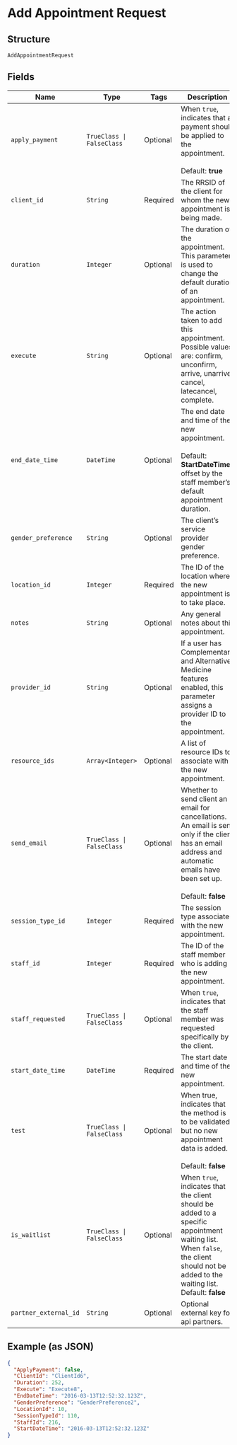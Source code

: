 
# Add Appointment Request

## Structure

`AddAppointmentRequest`

## Fields

| Name | Type | Tags | Description |
|  --- | --- | --- | --- |
| `apply_payment` | `TrueClass \| FalseClass` | Optional | When `true`, indicates that a payment should be applied to the appointment.<br><br />Default: **true** |
| `client_id` | `String` | Required | The RRSID of the client for whom the new appointment is being made. |
| `duration` | `Integer` | Optional | The duration of the appointment. This parameter is used to change the default duration of an appointment. |
| `execute` | `String` | Optional | The action taken to add this appointment. Possible values are: confirm, unconfirm, arrive, unarrive, cancel, latecancel, complete. |
| `end_date_time` | `DateTime` | Optional | The end date and time of the new appointment. <br /><br>Default: **StartDateTime**, offset by the staff member’s default appointment duration. |
| `gender_preference` | `String` | Optional | The client’s service provider gender preference. |
| `location_id` | `Integer` | Required | The ID of the location where the new appointment is to take place. |
| `notes` | `String` | Optional | Any general notes about this appointment. |
| `provider_id` | `String` | Optional | If a user has Complementary and Alternative Medicine features enabled, this parameter assigns a provider ID to the appointment. |
| `resource_ids` | `Array<Integer>` | Optional | A list of resource IDs to associate with the new appointment. |
| `send_email` | `TrueClass \| FalseClass` | Optional | Whether to send client an email for cancellations. An email is sent only if the client has an email address and automatic emails have been set up.<br><br />Default: **false** |
| `session_type_id` | `Integer` | Required | The session type associated with the new appointment. |
| `staff_id` | `Integer` | Required | The ID of the staff member who is adding the new appointment. |
| `staff_requested` | `TrueClass \| FalseClass` | Optional | When `true`, indicates that the staff member was requested specifically by the client. |
| `start_date_time` | `DateTime` | Required | The start date and time of the new appointment. |
| `test` | `TrueClass \| FalseClass` | Optional | When true, indicates that the method is to be validated, but no new appointment data is added.<br><br />Default: **false** |
| `is_waitlist` | `TrueClass \| FalseClass` | Optional | When `true`, indicates that the client should be added to a specific appointment waiting list.<br>When `false`, the client should not be added to the waiting list.<br>Default: **false** |
| `partner_external_id` | `String` | Optional | Optional external key for api partners. |

## Example (as JSON)

```json
{
  "ApplyPayment": false,
  "ClientId": "ClientId6",
  "Duration": 252,
  "Execute": "Execute8",
  "EndDateTime": "2016-03-13T12:52:32.123Z",
  "GenderPreference": "GenderPreference2",
  "LocationId": 10,
  "SessionTypeId": 110,
  "StaffId": 216,
  "StartDateTime": "2016-03-13T12:52:32.123Z"
}
```

